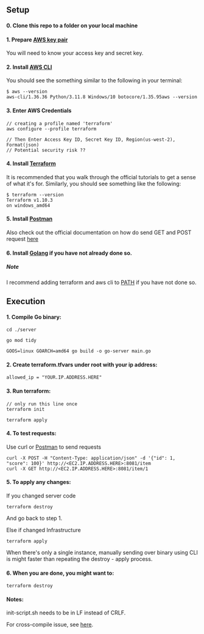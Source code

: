 ## Setup

#### 0. Clone this repo to a folder on your local machine


#### 1. Prepare [AWS key pair](https://docs.aws.amazon.com/IAM/latest/UserGuide/access-key-self-managed.html)
You will need to know your access key and secret key.

#### 2. Install [AWS CLI](https://docs.aws.amazon.com/cli/latest/userguide/getting-started-install.html)
You should see the something similar to the following in your terminal:

    $ aws --version
    aws-cli/1.36.36 Python/3.11.8 Windows/10 botocore/1.35.95aws --version

#### 3. Enter AWS Credentials

    // creating a profile named 'terraform'
    aws configure --profile terraform 

    // Then Enter Access Key ID, Secret Key ID, Region(us-west-2), Format(json)
    // Potential security risk ??

#### 4. Install [Terraform](https://developer.hashicorp.com/terraform/install)
It is recommended that you walk through the official tutorials to get a sense of what it's for.
Similarly, you should see something like the following:

    $ terraform --version
    Terraform v1.10.3
    on windows_amd64

#### 5. Install [Postman](https://www.postman.com/downloads/)    
Also check out the official documentation on how do send GET and POST request [here](https://learning.postman.com/docs/getting-started/first-steps/sending-the-first-request/)

#### 6. Install [Golang](https://go.dev/) if you have not already done so.

##### Note
I recommend adding terraform and aws cli to [PATH](https://stackoverflow.com/questions/44272416/how-to-add-a-folder-to-path-environment-variable-in-windows-10-with-screensho) if you have not done so.

## Execution

#### 1. Compile Go binary:

    cd ./server

    go mod tidy

    GOOS=linux GOARCH=amd64 go build -o go-server main.go


#### 2. Create terraform.tfvars under root with your ip address:

    allowed_ip = "YOUR.IP.ADDRESS.HERE"


#### 3. Run terraform:

    // only run this line once
    terraform init

    terraform apply


#### 4. To test requests:
Use curl or [Postman](https://learning.postman.com/docs/getting-started/first-steps/sending-the-first-request/) to send requests

    curl -X POST -H "Content-Type: application/json" -d '{"id": 1, "score": 100}' http://<EC2.IP.ADDRESS.HERE>:8081/item
    curl -X GET http://<EC2.IP.ADDRESS.HERE>:8081/item/1

#### 5. To apply any changes:
If you changed server code

    terraform destroy

And go back to step 1.

Else if changed Infrastructure

    terraform apply

When there's only a single instance, manually sending over binary using CLI is might faster than repeating the destroy - apply process.

#### 6. When you are done, you might want to:
    
    terraform destroy

#### Notes:

init-script.sh needs to be in LF instead of CRLF.

For cross-compile issue, see [here](https://stackoverflow.com/questions/20829155/how-to-cross-compile-from-windows-to-linux).